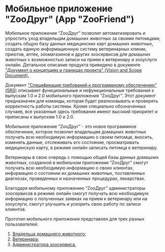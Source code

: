 # Мобильное приложение "ZooДруг" (App "ZooFriend")

Мобильное приложение “ZooДруг” позволит автоматизировать и упростить уход владельцам домашних животных за своими питомцами, создать общую базу данных медицинских карт домашних животных, создать единую информационную систему ветеринарных клиник, приютов, аптек, зоомагазинов и других зоосервисов для домашних животных с возможностью записи на прием к ветеринару и зооуслуги онлайн. 
Детальное описание продукта приведено в документе ["Документ о концепциях и границах проекта" (Vision and Scope Document).](https://docs.google.com/document/d/1qyuNK7egBP4tBQ9py71pnCeYJ1cmJxr6NPBNKB3Izz0/edit?usp=sharing)

Документ ["Спецификация требований к программному обеспечению" (SRS)](https://docs.google.com/document/d/1p2pcraBH1HWohwvThOL53N-opbe03pxxzxml8CFQhsE/edit?usp=sharing) описывает функциональные и нефункциональные требования к выпускам 1.0 и 2.0 мобильного приложения “ZooДруг”. Этот документ предназначен для команды, которая будет реализовывать и проверять корректность работы системы. Кроме специально обозначенных случаев, все указанные здесь требования имеют высокий приоритет и приписаны к выпускам 1.0 и 2.0.

Мобильное приложение “ZooДруг” - это новое программное обеспечение, которое позволит  владельцам домашних животных получать всю необходимую информацию о своем питомце, вносить, изменять данные, отслеживать его состояние, просматривать медицинскую карту, в режиме онлайн записать питомца к ветеринару.

Ветеринары в свою очередь с помощью общей базы данных домашних животных, созданной в мобильном приложении “ZooДруг” смогут получать всю необходимую информацию о своих клиентах, информацию о состоянии их домашних животных, поставленных диагнозах, проведенных и назначенных процедурах, лекарствах. 

Благодаря мобильному приложению “ZooДруг” администраторы зоосервисов в режиме онлайн  смогут получать всю необходимую информацию о полученных заявках на прием к ветеринару или на зооуслуги, смогут улучшить и ускорить свою работу по записи клиентов.

Прототип мобильного приложения представлен для трех разных пользователей: 

1. [Владельца домашнего животного;](https://drive.google.com/open?id=1ITm7TTHiZT4B3AmNzkQWPHL3uRudo6gb)
2. [Ветеринара;](https://drive.google.com/open?id=1GLMNFFuKG8xQSQhLt-DOu5CIu5QzIaz4)
3. [Администратора зоосервиса.](https://drive.google.com/open?id=13F6zH-LYh0TyUAyCicxcYatJNAR5hU7P)
